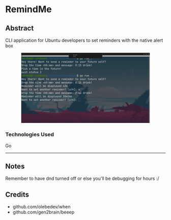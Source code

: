 # RemindMe
## Abstract
CLI application for Ubuntu developers to set reminders with the native alert box
<p align="center"><img src="https://github.com/The-Golang-Way/remindme/blob/main/demo/demo.png" width="80%"></p>

### Technologies Used
Go

<hr> 

## Notes
Remember to have dnd turned off or else you'll be debugging for hours :/

## Credits
- github.com/olebedev/when
- github.com/gen2brain/beeep
